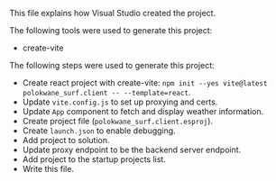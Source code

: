 This file explains how Visual Studio created the project.

The following tools were used to generate this project:
- create-vite

The following steps were used to generate this project:
- Create react project with create-vite: `npm init --yes vite@latest polokwane_surf.client -- --template=react`.
- Update `vite.config.js` to set up proxying and certs.
- Update `App` component to fetch and display weather information.
- Create project file (`polokwane_surf.client.esproj`).
- Create `launch.json` to enable debugging.
- Add project to solution.
- Update proxy endpoint to be the backend server endpoint.
- Add project to the startup projects list.
- Write this file.

